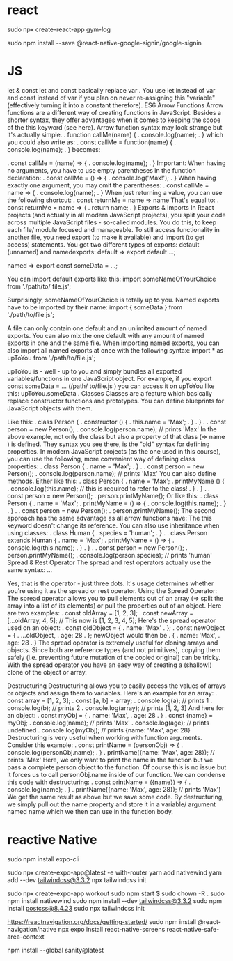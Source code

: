 # react
sudo npx create-react-app gym-log

sudo npm install --save @react-native-google-signin/google-signin


# JS
let & const
let and const basically replace var . You use let
instead of var and const instead of var if you plan on
never re-assigning this "variable" (effectively turning it into a
constant therefore).
ES6 Arrow Functions
Arrow functions are a different way of creating functions in
JavaScript. Besides a shorter syntax, they offer advantages
when it comes to keeping the scope of the this keyword
(see here).
Arrow function syntax may look strange but it's actually
simple.
. function callMe(name) {
. console.log(name);
. }
which you could also write as:
. const callMe = function(name) {
. console.log(name);
. }
becomes: 

. const callMe = (name) => {
. console.log(name);
. }
Important:
When having no arguments, you have to use empty
parentheses in the function declaration:
. const callMe = () => {
. console.log('Max!');
. }
When having exactly one argument, you may omit the
parentheses:
. const callMe = name => {
. console.log(name);
. }
When just returning a value, you can use the following
shortcut:
. const returnMe = name => name
That's equal to:
. const returnMe = name => {
. return name;
. }
Exports & Imports
In React projects (and actually in all modern JavaScript
projects), you split your code across multiple JavaScript 
files - so-called modules. You do this, to keep each file/
module focused and manageable.
To still access functionality in another file, you need export
(to make it available) and import (to get
access) statements.
You got two different types of
exports: default (unnamed) and namedexports:
default => export default ...; 

named => export const someData = ...; 

You can import default exports like this:
import someNameOfYourChoice from './path/to/
file.js'; 

Surprisingly, someNameOfYourChoice is totally up to you.
Named exports have to be imported by their name:
import { someData } from './path/to/file.js'; 

A file can only contain one default and an unlimited amount
of named exports. You can also mix the one default with
any amount of named exports in one and the same file.
When importing named exports, you can also import all
named exports at once with the following syntax:
import * as upToYou from './path/to/file.js'; 

upToYou is - well - up to you and simply bundles all
exported variables/functions in one JavaScript object. For
example, if you export const someData = ... (/path/
to/file.js ) you can access it on upToYou like
this: upToYou.someData .
Classes
Classes are a feature which basically replace constructor
functions and prototypes. You can define blueprints for
JavaScript objects with them. 

Like this:
. class Person {
. constructor () {
. this.name = 'Max';
. }
. }
.
. const person = new Person();
. console.log(person.name); // prints 'Max'
In the above example, not only the class but also a property
of that class (=> name ) is defined. They syntax you see
there, is the "old" syntax for defining properties. In modern
JavaScript projects (as the one used in this course), you
can use the following, more convenient way of defining
class properties:
. class Person {
. name = 'Max';
. }
.
. const person = new Person();
. console.log(person.name); // prints 'Max'
You can also define methods. Either like this:
. class Person {
. name = 'Max';
. printMyName () {
. console.log(this.name); // this is required to refer
to the class!
. }
. }
.
. const person = new Person();
. person.printMyName();
Or like this:
. class Person {
. name = 'Max';
. printMyName = () => {
. console.log(this.name);
. }
. }
.
. const person = new Person();
. person.printMyName();
The second approach has the same advantage as all arrow
functions have: The this keyword doesn't change its
reference.
You can also use inheritance when using classes:
. class Human {
. species = 'human';
. }
.
. class Person extends Human {
. name = 'Max';
. printMyName = () => {
. console.log(this.name);
. }
. }
.
. const person = new Person();
. person.printMyName();
. console.log(person.species); // prints 'human'
Spread & Rest Operator
The spread and rest operators actually use the same
syntax: ... 

Yes, that is the operator - just three dots. It's usage
determines whether you're using it as the spread or rest
operator.
Using the Spread Operator:
The spread operator allows you to pull elements out of an
array (=> split the array into a list of its elements) or pull the
properties out of an object. Here are two examples:
. const oldArray = [1, 2, 3];
. const newArray = [...oldArray, 4, 5]; // This now is [1, 2,
3, 4, 5];
Here's the spread operator used on an object:
. const oldObject = {
. name: 'Max'
. };
. const newObject = {
. ...oldObject,
. age: 28
. };
newObject would then be
. {
. name: 'Max',
. age: 28
. }
The spread operator is extremely useful for cloning arrays
and objects. Since both are reference types (and not 
primitives), copying them safely (i.e. preventing future
mutation of the copied original) can be tricky. With the
spread operator you have an easy way of creating a
(shallow!) clone of the object or array. 

Destructuring
Destructuring allows you to easily access the values of
arrays or objects and assign them to variables.
Here's an example for an array:
. const array = [1, 2, 3];
. const [a, b] = array;
. console.log(a); // prints 1
. console.log(b); // prints 2
. console.log(array); // prints [1, 2, 3]
And here for an object:
. const myObj = {
. name: 'Max',
. age: 28
. }
. const {name} = myObj;
. console.log(name); // prints 'Max'
. console.log(age); // prints undefined
. console.log(myObj); // prints {name: 'Max', age: 28}
Destructuring is very useful when working with function
arguments. Consider this example:
. const printName = (personObj) => {
. console.log(personObj.name);
. }
. printName({name: 'Max', age: 28}); // prints 'Max'
Here, we only want to print the name in the function but we
pass a complete person object to the function. Of course
this is no issue but it forces us to call personObj.name 
inside of our function. We can condense this code with
destructuring:
. const printName = ({name}) => {
. console.log(name);
. }
. printName({name: 'Max', age: 28}); // prints 'Max')
We get the same result as above but we save some code.
By destructuring, we simply pull out the name property and
store it in a variable/ argument named name which we then
can use in the function body.



# reactive Native
sudo npm install  expo-cli  

sudo npx create-expo-app@latest -e with-router
yarn add nativewind
yarn add --dev tailwindcss@3.3.2
npx tailwindcss init


sudo npx create-expo-app workout
sudo npm start
$ sudo chown -R <username> .
sudo npm install nativewind
sudo npm install --dev tailwindcss@3.3.2
sudo npm install postcss@8.4.23
sudo npx tailwindcss init

https://reactnavigation.org/docs/getting-started/
sudo npm install @react-navigation/native
npx expo install react-native-screens react-native-safe-area-context



npm install --global sanity@latest